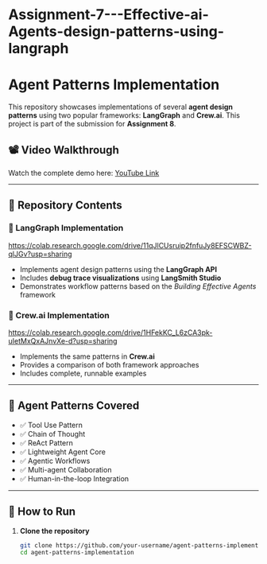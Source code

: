# Assignment-7---Effective-ai-Agents-design-patterns-using-langraph
# Agent Patterns Implementation

This repository showcases implementations of several **agent design patterns** using two popular frameworks: **LangGraph** and **Crew.ai**. This project is part of the submission for **Assignment 8**.

## 📽️ Video Walkthrough
Watch the complete demo here: [YouTube Link](#) <!-- Replace with actual link -->

---

## 📁 Repository Contents

### 🚀 LangGraph Implementation
https://colab.research.google.com/drive/11qJlCUsruip2fnfuJy8EFSCWBZ-qlJGv?usp=sharing

- Implements agent design patterns using the **LangGraph API**
- Includes **debug trace visualizations** using **LangSmith Studio**
- Demonstrates workflow patterns based on the *Building Effective Agents* framework

### 🤖 Crew.ai Implementation
https://colab.research.google.com/drive/1HFekKC_L6zCA3pk-uIetMxQxAJnvXe-d?usp=sharing

- Implements the same patterns in **Crew.ai**
- Provides a comparison of both framework approaches
- Includes complete, runnable examples

---

## 🧠 Agent Patterns Covered

- ✅ Tool Use Pattern  
- ✅ Chain of Thought  
- ✅ ReAct Pattern  
- ✅ Lightweight Agent Core  
- ✅ Agentic Workflows  
- ✅ Multi-agent Collaboration  
- ✅ Human-in-the-loop Integration

---

## 📝 How to Run

1. **Clone the repository**
   ```bash
   git clone https://github.com/your-username/agent-patterns-implementation.git
   cd agent-patterns-implementation
